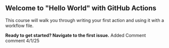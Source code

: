 ## Welcome to "Hello World" with GitHub Actions

This course will walk you through writing your first action and using it with a workflow file. 

**Ready to get started? Navigate to the first issue.**
Added Comment comment 4/1/25
